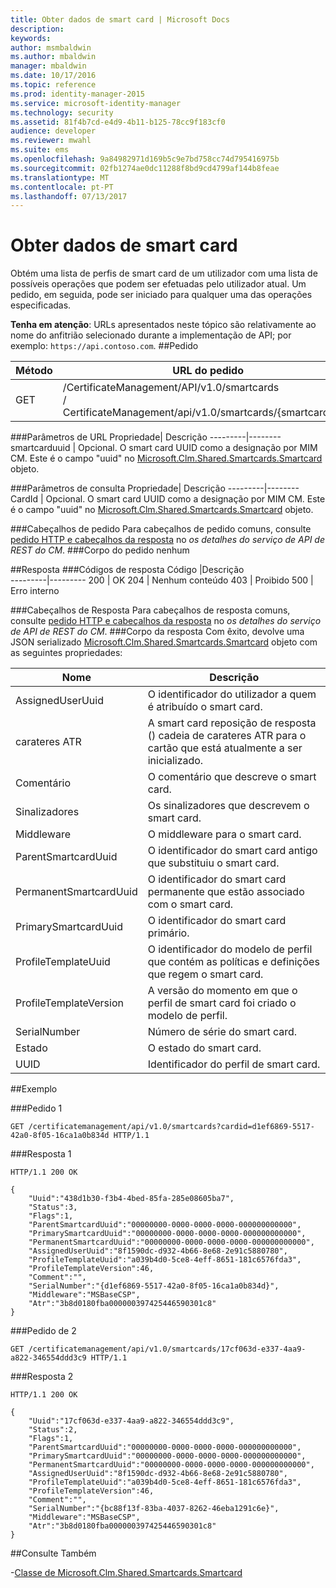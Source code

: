 ```yaml
---
title: Obter dados de smart card | Microsoft Docs
description: 
keywords: 
author: msmbaldwin
ms.author: mbaldwin
manager: mbaldwin
ms.date: 10/17/2016
ms.topic: reference
ms.prod: identity-manager-2015
ms.service: microsoft-identity-manager
ms.technology: security
ms.assetid: 81f4b7cd-e4d9-4b11-b125-78cc9f183cf0
audience: developer
ms.reviewer: mwahl
ms.suite: ems
ms.openlocfilehash: 9a84982971d169b5c9e7bd758cc74d795416975b
ms.sourcegitcommit: 02fb1274ae0dc11288f8bd9cd4799af144b8feae
ms.translationtype: MT
ms.contentlocale: pt-PT
ms.lasthandoff: 07/13/2017
---
```

# <a name="get-smartcard-data"></a>Obter dados de smart card
Obtém uma lista de perfis de smart card de um utilizador com uma lista de possíveis operações que podem ser efetuadas pelo utilizador atual. Um pedido, em seguida, pode ser iniciado para qualquer uma das operações especificadas.

**Tenha em atenção**: URLs apresentados neste tópico são relativamente ao nome do anfitrião selecionado durante a implementação de API; por exemplo: `https://api.contoso.com`.
##<a name="request"></a>Pedido


Método  |URL do pedido  
---------|---------
GET     |/CertificateManagement/API/v1.0/smartcards <br/> / CertificateManagement/api/v1.0/smartcards/{smartcarduuid}


###<a name="url-parameters"></a>Parâmetros de URL
Propriedade| Descrição
---------|--------
smartcarduuid | Opcional. O smart card UUID como a designação por MIM CM. Este é o campo "uuid" no [Microsoft.Clm.Shared.Smartcards.Smartcard](http://msdn.microsoft.com/library/microsoft.clm.shared.smartcards.smartcard.aspx) objeto.

###<a name="query-parameters"></a>Parâmetros de consulta
Propriedade| Descrição
---------|--------
CardId | Opcional. O smart card UUID como a designação por MIM CM. Este é o campo "uuid" no [Microsoft.Clm.Shared.Smartcards.Smartcard](http://msdn.microsoft.com/library/microsoft.clm.shared.smartcards.smartcard.aspx) objeto.


###<a name="request-headers"></a>Cabeçalhos de pedido
Para cabeçalhos de pedido comuns, consulte [pedido HTTP e cabeçalhos da resposta](certificate-management-rest-api-service-details.md#http-request-and-response-headers) no *os detalhes do serviço de API de REST do CM*.
###<a name="request-body"></a>Corpo do pedido
nenhum

##<a name="response"></a>Resposta
###<a name="response-codes"></a>Códigos de resposta
Código  |Descrição  
---------|---------
200     | OK
204 | Nenhum conteúdo
403 | Proibido
500 | Erro interno

###<a name="response-headers"></a>Cabeçalhos de Resposta
Para cabeçalhos de resposta comuns, consulte [pedido HTTP e cabeçalhos da resposta](certificate-management-rest-api-service-details.md#http-request-and-response-headers) no *os detalhes do serviço de API de REST do CM*.
###<a name="response-body"></a>Corpo da resposta
Com êxito, devolve uma JSON serializado [Microsoft.Clm.Shared.Smartcards.Smartcard](http://msdn.microsoft.com/library/microsoft.clm.shared.smartcards.smartcard.aspx) objeto com as seguintes propriedades:

Nome | Descrição
-----|-----------
AssignedUserUuid | O identificador do utilizador a quem é atribuído o smart card.
carateres ATR | A smart card reposição de resposta () cadeia de carateres ATR para o cartão que está atualmente a ser inicializado.
Comentário | O comentário que descreve o smart card.
Sinalizadores | Os sinalizadores que descrevem o smart card.
Middleware | O middleware para o smart card.
ParentSmartcardUuid | O identificador do smart card antigo que substituiu o smart card.
PermanentSmartcardUuid | O identificador do smart card permanente que estão associado com o smart card.
PrimarySmartcardUuid | O identificador do smart card primário.
ProfileTemplateUuid | O identificador do modelo de perfil que contém as políticas e definições que regem o smart card.
ProfileTemplateVersion | A versão do momento em que o perfil de smart card foi criado o modelo de perfil.
SerialNumber | Número de série do smart card.
Estado | O estado do smart card.
UUID | Identificador do perfil de smart card.

##<a name="example"></a>Exemplo

###<a name="request-1"></a>Pedido 1
```
GET /certificatemanagement/api/v1.0/smartcards?cardid=d1ef6869-5517-42a0-8f05-16ca1a0b834d HTTP/1.1

```
###<a name="response-1"></a>Resposta 1
```
HTTP/1.1 200 OK

{
    "Uuid":"438d1b30-f3b4-4bed-85fa-285e08605ba7",
    "Status":3,
    "Flags":1,
    "ParentSmartcardUuid":"00000000-0000-0000-0000-000000000000",
    "PrimarySmartcardUuid":"00000000-0000-0000-0000-000000000000",
    "PermanentSmartcardUuid":"00000000-0000-0000-0000-000000000000",
    "AssignedUserUuid":"8f1590dc-d932-4b66-8e68-2e91c5880780",
    "ProfileTemplateUuid":"a039b4d0-5ce8-4eff-8651-181c6576fda3",
    "ProfileTemplateVersion":46,
    "Comment":"",
    "SerialNumber":"{d1ef6869-5517-42a0-8f05-16ca1a0b834d}",
    "Middleware":"MSBaseCSP",
    "Atr":"3b8d0180fba000000397425446590301c8"
}
```       
###<a name="request-2"></a>Pedido de 2
```
GET /certificatemanagement/api/v1.0/smartcards/17cf063d-e337-4aa9-a822-346554ddd3c9 HTTP/1.1
```
###<a name="response-2"></a>Resposta 2
```
HTTP/1.1 200 OK

{
    "Uuid":"17cf063d-e337-4aa9-a822-346554ddd3c9",
    "Status":2,
    "Flags":1,
    "ParentSmartcardUuid":"00000000-0000-0000-0000-000000000000",
    "PrimarySmartcardUuid":"00000000-0000-0000-0000-000000000000",
    "PermanentSmartcardUuid":"00000000-0000-0000-0000-000000000000",
    "AssignedUserUuid":"8f1590dc-d932-4b66-8e68-2e91c5880780",
    "ProfileTemplateUuid":"a039b4d0-5ce8-4eff-8651-181c6576fda3",
    "ProfileTemplateVersion":46,
    "Comment":"",
    "SerialNumber":"{bc88f13f-83ba-4037-8262-46eba1291c6e}",
    "Middleware":"MSBaseCSP",
    "Atr":"3b8d0180fba000000397425446590301c8"
}
```       
##<a name="see-also"></a>Consulte Também

-[Classe de Microsoft.Clm.Shared.Smartcards.Smartcard](https://msdn.microsoft.com/library/microsoft.clm.shared.smartcards.smartcard.aspx)
